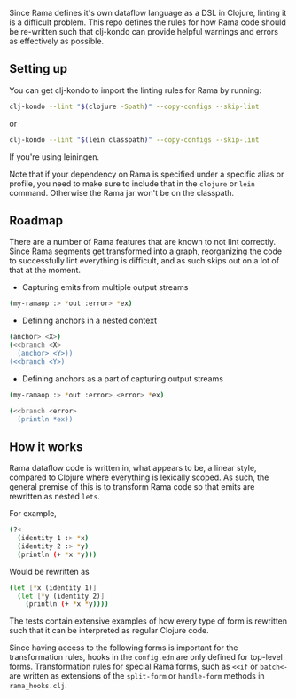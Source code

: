 Since Rama defines it's own dataflow language as a DSL in Clojure, linting it 
is a difficult problem. This repo defines the rules for how Rama code should be 
re-written such that clj-kondo can provide helpful warnings and errors as 
effectively as possible.

## Setting up 

You can get clj-kondo to import the linting rules for Rama by running:

``` sh
clj-kondo --lint "$(clojure -Spath)" --copy-configs --skip-lint
```

or 

``` sh
clj-kondo --lint "$(lein classpath)" --copy-configs --skip-lint
```

If you're using leiningen. 

Note that if your dependency on Rama is specified under a specific alias or 
profile, you need to make sure to include that in the `clojure` or `lein` 
command. Otherwise the Rama jar won't be on the classpath.

## Roadmap 

There are a number of Rama features that are known to not lint correctly. 
Since Rama segments get transformed into a graph, reorganizing the code to 
successfully lint everything is difficult, and as such skips out on a lot of 
that at the moment.

- Capturing emits from multiple output streams 

``` sh
(my-ramaop :> *out :error> *ex)
```

- Defining anchors in a nested context

``` sh
(anchor> <X>)
(<<branch <X>
  (anchor> <Y>))
(<<branch <Y>)
```

- Defining anchors as a part of capturing output streams 

``` sh
(my-ramaop :> *out :error> <error> *ex)

(<<branch <error> 
  (println *ex))
```

## How it works

Rama dataflow code is written in, what appears to be, a linear style, compared 
to Clojure where everything is lexically scoped. As such, the general premise 
of this is to transform Rama code so that emits are rewritten as nested `lets`.

For example, 

``` sh
(?<- 
  (identity 1 :> *x)
  (identity 2 :> *y)
  (println (+ *x *y)))
```
Would be rewritten as 
``` sh
(let [*x (identity 1)]
  (let [*y (identity 2)]
    (println (+ *x *y))))
```

The tests contain extensive examples of how every type of form is rewritten 
such that it can be interpreted as regular Clojure code.

Since having access to the following forms is important for the transformation 
rules, hooks in the `config.edn` are only defined for top-level forms. 
Transformation rules for special Rama forms, such as `<<if` or `batch<-` are 
written as extensions of the `split-form` or `handle-form` methods in 
`rama_hooks.clj`. 
